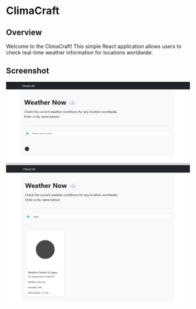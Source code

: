 # ClimaCraft

## Overview

Welcome to the ClimaCraft! This simple React application allows users to check real-time weather information for locations worldwide.

## Screenshot

![Screenshot 1](/public/screenshot/Screenshot_1.png)
![Screenshot 2](/public/screenshot/Screenshot_2.png)